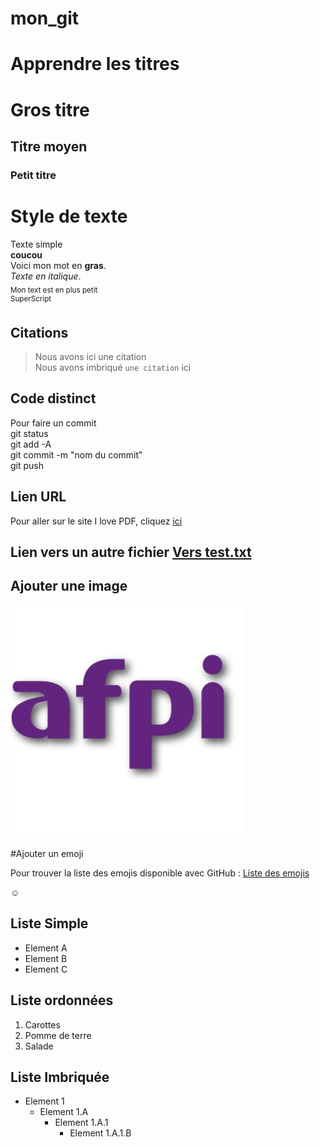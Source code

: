 # mon_git
# Apprendre les titres
# Gros titre
## Titre moyen
### Petit titre

# Style de texte
Texte simple  
**coucou**  
Voici mon mot en __gras__.  
*Texte en italique*.  
<sub>Mon text est en plus petit</sub>  
<sup>SuperScript</sup>  

## Citations
> Nous avons ici une citation  
Nous avons imbriqué `une citation` ici  

## Code distinct  
Pour faire un commit   
git status  
git add -A  
git commit -m "nom du commit"  
git push  

## Lien  URL  
Pour aller sur le site I love PDF, cliquez [ici](https://ilovepdf.com)  

## Lien vers un autre fichier [Vers test.txt](test.txt)  

## Ajouter une image  
![photo](logo-afpi.png)  

#Ajouter un emoji  

Pour trouver la liste des emojis disponible avec GitHub : [Liste des emojis](https://github.com/ikatyang/emoji-cheat-sheet)  

:relaxed: 

## Liste Simple  
* Element A  
* Element B
* Element C  

## Liste ordonnées  
1. Carottes
2. Pomme de terre
3. Salade

## Liste Imbriquée
* Element 1
  * Element 1.A
    * Element 1.A.1
      * Element 1.A.1.B